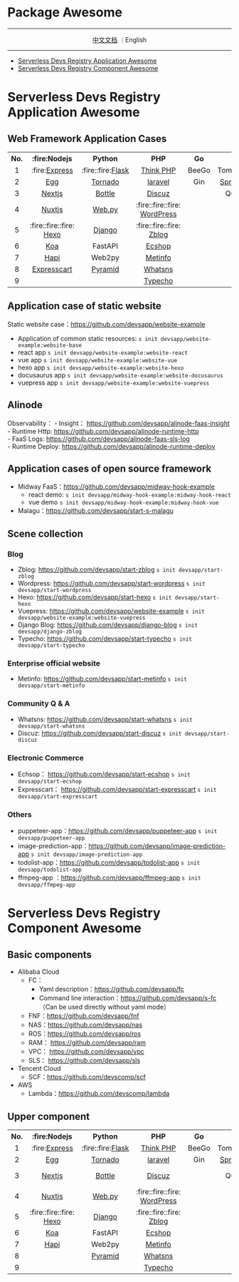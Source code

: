 # Package Awesome

-----

<p align="center">
    <span> <a href="./README_zh.md">中文文档</a> ｜English </span>
</p>

------

- [Serverless Devs Registry Application Awesome](#serverless-devs-registry-application-awesome)
- [Serverless Devs Registry Component Awesome](#serverless-devs-registry-component-awesome)


# Serverless Devs Registry Application Awesome

## Web Framework Application Cases

<table>
<tr>
<th>No.</th>
<th>:fire:Nodejs</th>
<th>Python</th>
<th>PHP</th>
<th>Go</th>
<th>Java</th>
<th>Others</th>
</tr>
<tr>
<td align="center">1</td>
<td align="center">:fire:<a href="https://github.com/devsapp/start-express">Express</a></td>
<td align="center">:fire::fire:<a href="https://github.com/devsapp/start-flask">Flask</a></td>
<td align="center"><a href="https://github.com/devsapp/start-thinkphp">Think PHP</a></td>
<td align="center">BeeGo</td>
<td align="center">Tomcat/Jetty</td>
<td align="center">Gatsby</td>
</tr>
<tr>
<td align="center">2</td>
<td align="center"><a href="https://github.com/devsapp/start-egg">Egg</a></td>
<td align="center"><a href="https://github.com/devsapp/start-tornado">Tornado</a></td>
<td align="center"><a href="https://github.com/devsapp/start-laravel">laravel</a></td>
<td align="center">Gin</td>
    <td align="center"><a href="https://github.com/devsapp/start-springboot">Spring Boot</a></td><td>Hugo</td>
</tr>
<tr>
<td align="center">3</td>
<td align="center"><a href="https://github.com/devsapp/start-next">Nextjs</a></td>
<td align="center"><a href="https://github.com/devsapp/start-bottle">Bottle</a></td>
    <td align="center"><a href="https://github.com/devsapp/start-discuz">Discuz</a></td><td></td><td align="center">Quarkus</td>
<td align="center"></td>
</tr>
<tr>
<td align="center">4</td>
<td align="center"><a href="https://github.com/devsapp/start-nuxt">Nuxtjs</a></td>
<td align="center"><a href="https://github.com/devsapp/start-webpy">Web.py</a></td>
<td align="center"> :fire::fire::fire: <a href="https://github.com/devsapp/start-wordpress" >WordPress</a></td><td></td><td></td>
<td align="center"></td>
</tr>
<tr>
<td align="center">5</td>
<td align="center"> :fire::fire::fire: <a href="https://github.com/devsapp/start-hexo" >Hexo</a></td>
<td align="center"><a href="https://github.com/devsapp/start-django" >Django</a></td>
<td align="center"> :fire::fire::fire: <a href="https://github.com/devsapp/start-zblog" >Zblog</a></td><td></td><td></td>
<td align="center"></td>
</tr>
<tr>
<td align="center">6</td>
<td align="center"><a href="https://github.com/devsapp/start-koa" >Koa</a></td>
<td align="center">FastAPI</td>
<td align="center"><a href="https://github.com/devsapp/start-ecshop" >Ecshop</a></td><td></td><td></td><td></td>
</tr>
<tr>
<td align="center">7</td>
<td align="center"><a href="https://github.com/devsapp/start-hapi" >Hapi</a></td>
<td align="center">Web2py</td>
<td align="center"><a href="https://github.com/devsapp/start-metinfo" >Metinfo</a></td>
    <td></td><td></td><td></td>
</tr>
<tr>
<td align="center">8</td>
    <td align="center"><a href="https://github.com/devsapp/start-expresscart">Expresscart</a></td>
<td align="center"><a href="https://github.com/devsapp/start-pyramid" >Pyramid</a></td>
<td align="center"><a href="https://github.com/devsapp/start-whatsns" >Whatsns</a></td><td></td><td></td><td></td>
</tr>
<td align="center">9</td>
    <td align="center"></td>
<td align="center"></td>
<td align="center"><a href="https://github.com/devsapp/start-typecho" >Typecho</a></td><td></td><td></td><td></td>
</tr>
</table>

## Application case of static website

Static website case：https://github.com/devsapp/website-example
- Application of common static resources: `s init devsapp/website-example:website-base`
- react app `s init devsapp/website-example:website-react`
- vue app `s init devsapp/website-example:website-vue`
- hexo app `s init devsapp/website-example:website-hexo`
- docusaurus app `s init devsapp/website-example:website-docusaurus`
- vuepress app `s init devsapp/website-example:website-vuepress`

## Alinode
Observability：
    - Insight： https://github.com/devsapp/alinode-faas-insight    
    - Runtime Http:  https://github.com/devsapp/alinode-runtime-http    
    - FaaS Logs:  https://github.com/devsapp/alinode-faas-sls-log    
    - Runtime Deploy:  https://github.com/devsapp/alinode-runtime-deploy

## Application cases of open source framework
- Midway FaaS：https://github.com/devsapp/midway-hook-example
    - react demo: `s init devsapp/midway-hook-example:midway-hook-react`
    - vue demo `s init devsapp/midway-hook-example:midway-hook-vue`
- Malagu：https://github.com/devsapp/start-s-malagu

## Scene collection

### Blog
- Zblog:  https://github.com/devsapp/start-zblog    `s init devsapp/start-zblog`
- Wordpress:  https://github.com/devsapp/start-wordpress    `s init devsapp/start-wordpress`
- Hexo:  https://github.com/devsapp/start-hexo    `s init devsapp/start-hexo`
- Vuepress:  https://github.com/devsapp/website-example    `s init devsapp/website-example:website-vuepress`
- Django Blog: https://github.com/devsapp/django-blog    `s init devsapp/django-zblog` 
- Typecho: https://github.com/devsapp/start-typecho    `s init devsapp/start-typecho` 

### Enterprise official website
- Metinfo: https://github.com/devsapp/start-metinfo   `s init devsapp/start-metinfo`

### Community Q & A
- Whatsns: https://github.com/devsapp/start-whatsns   `s init devsapp/start-whatsns`
- Discuz: https://github.com/devsapp/start-discuz   `s init devsapp/start-discuz`

### Electronic Commerce
- Echsop： https://github.com/devsapp/start-ecshop    `s init devsapp/start-ecshop`
- Expresscart： https://github.com/devsapp/start-expresscart    `s init devsapp/start-expresscart`

### Others
- puppeteer-app：https://github.com/devsapp/puppeteer-app    `s init devsapp/puppeteer-app`
- image-prediction-app：https://github.com/devsapp/image-prediction-app    `s init devsapp/image-prediction-app`
- todolist-app：https://github.com/devsapp/todolist-app    `s init devsapp/todolist-app`
- ffmpeg-app ：https://github.com/devsapp/ffmpeg-app    `s init devsapp/ffmpeg-app`

# Serverless Devs Registry Component Awesome

## Basic components

- Alibaba Cloud
    - FC：
        - Yaml description：https://github.com/devsapp/fc
        - Command line interaction：https://github.com/devsapp/s-fc （Can be used directly without yaml mode）
    - FNF：https://github.com/devsapp/fnf
    - NAS：https://github.com/devsapp/nas
    - ROS：https://github.com/devsapp/ros
    - RAM： https://github.com/devsapp/ram
    - VPC： https://github.com/devsapp/vpc
    - SLS： https://github.com/devsapp/sls
- Tencent Cloud
    - SCF：https://github.com/devscomp/scf
- AWS
    - Lambda：https://github.com/devscomp/lambda

## Upper component

<table>
<tr>
<th>No.</th>
<th>:fire:Nodejs</th>
<th>Python</th>
<th>PHP</th>
<th>Go</th>
<th>Java</th>
<th>Others</th>
</tr>
<tr>
<td align="center">1</td>
<td align="center">:fire:<a href="https://github.com/devsapp/express">Express</a></td>
<td align="center">:fire::fire:<a href="https://github.com/devsapp/flask">Flask</a></td>
<td align="center"><a href="https://github.com/devsapp/thinkphp">Think PHP</a></td>
<td align="center">BeeGo</td>
<td align="center">Tomcat/Jetty</td>
<td align="center">Gatsby</td>
</tr>
<tr>
<td align="center">2</td>
<td align="center"><a href="https://github.com/devsapp/egg">Egg</a></td>
<td align="center"><a href="https://github.com/devsapp/tornado">Tornado</a></td>
<td align="center"><a href="https://github.com/devsapp/laravel">laravel</a></td>
<td align="center">Gin</td>
    <td align="center"><a href="https://github.com/devsapp/springboot">Spring Boot</a></td>
<td align="center">Hugo</td>
</tr>
<tr>
<td align="center">3</td>
<td align="center"><a href="https://github.com/devsapp/next">Nextjs</a></td>
<td align="center"><a href="https://github.com/devsapp/bottle">Bottle</a></td>
<td align="center"><a href="https://github.com/devsapp/discuz">Discuz</a></td><td></td><td align="center">Quarkus</td>
<td align="center">:fire::fire:<a href="https://github.com/devsapp/midway-hook">Midway FaaS</a></td>
</tr>
<tr>
<td align="center">4</td>
<td align="center"><a href="https://github.com/devsapp/nuxt">Nuxtjs</a></td>
<td align="center"><a href="https://github.com/devsapp/webpy">Web.py</a></td>
<td align="center"> :fire::fire::fire: <a href="https://github.com/devsapp/wordpress" >WordPress</a></td><td></td><td></td>
<td align="center">:fire:<a href="https://github.com/devsapp/s-malagu">Malagu</a></td>
</tr>
<tr>
<td align="center">5</td>
<td align="center"> :fire::fire::fire: <a href="https://github.com/devsapp/hexo" >Hexo</a></td>
<td align="center"><a href="https://github.com/devsapp/django" >Django</a></td>
<td align="center"> :fire::fire::fire: <a href="https://github.com/devsapp/zblog" >Zblog</a></td><td></td><td></td>
<td align="center">:fire::fire::fire:<a href="https://github.com/devsapp/website">Website</a></td>
</tr>
<tr>
<td align="center">6</td>
<td align="center"><a href="https://github.com/devsapp/koa" >Koa</a></td>
<td align="center">FastAPI</td>
<td align="center"><a href="https://github.com/devsapp/ecshop" >Ecshop</a></td><td></td><td></td><td></td>
</tr>
<tr>
<td align="center">7</td>
<td align="center"><a href="https://github.com/devsapp/hapi" >Hapi</a></td>
<td align="center">Web2py</td>
<td align="center"><a href="https://github.com/devsapp/metinfo" >Metinfo</a></td>
    <td></td><td></td><td></td>
</tr>
<tr>
<td align="center">8</td>
<td align="center"></td>
<td align="center"><a href="https://github.com/devsapp/pyramid" >Pyramid</a></td>
<td align="center"><a href="https://github.com/devsapp/whatsns" >Whatsns</a></td><td></td><td></td><td></td>
</tr>
<td align="center">9</td>
<td align="center"></td>
<td align="center"></td>
<td align="center"><a href="https://github.com/devsapp/typecho" >Typecho</a></td><td></td><td></td><td></td>
</tr>
</table>
